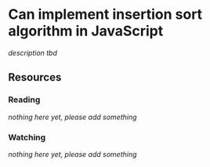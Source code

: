 # Can implement insertion sort algorithm in JavaScript
_description tbd_
## Resources
### Reading
_nothing here yet, please add something_
### Watching
_nothing here yet, please add something_
